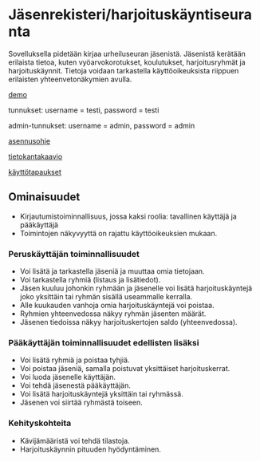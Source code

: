 # Jäsenrekisteri/harjoituskäyntiseuranta

Sovelluksella pidetään kirjaa urheiluseuran jäsenistä. Jäsenistä kerätään erilaista tietoa, kuten vyöarvokorotukset, koulutukset, harjoitusryhmät ja harjoituskäynnit. Tietoja voidaan tarkastella käyttöoikeuksista riippuen erilaisten yhteenvetonäkymien avulla.

[demo](https://polar-plains-24269.herokuapp.com/)

tunnukset: username = testi, password = testi

admin-tunnukset: username = admin, password = admin

[asennusohje](https://github.com/tuomasmk/jasenrekisteri/blob/master/documentation/Asennusohje.md)

[tietokantakaavio](https://github.com/tuomasmk/jasenrekisteri/blob/master/documentation/tietokantakaavio.png)

[käyttötapaukset](https://github.com/tuomasmk/jasenrekisteri/blob/master/documentation/userstories.md)


## Ominaisuudet
* Kirjautumistoiminnallisuus, jossa kaksi roolia: tavallinen käyttäjä ja pääkäyttäjä
* Toimintojen näkyvyyttä on rajattu käyttöoikeuksien mukaan.

### Peruskäyttäjän toiminnallisuudet
* Voi lisätä ja tarkastella jäseniä ja muuttaa omia tietojaan.
* Voi tarkastella ryhmiä (listaus ja lisätiedot).
* Jäsen kuuluu johonkin ryhmään ja jäsenelle voi lisätä harjoituskäyntejä joko yksittäin tai ryhmän sisällä useammalle kerralla.
* Alle kuukauden vanhoja omia harjoituskäyntejä voi poistaa.
* Ryhmien yhteenvedossa näkyy ryhmän jäsenten määrät.
* Jäsenen tiedoissa näkyy harjoituskertojen saldo (yhteenvedossa).

### Pääkäyttäjän toiminnallisuudet edellisten lisäksi
* Voi lisätä ryhmiä ja poistaa tyhjiä.
* Voi poistaa jäseniä, samalla poistuvat yksittäiset harjoituskerrat.
* Voi luoda jäsenelle käyttäjän.
* Voi tehdä jäsenestä pääkäyttäjän.
* Voi lisätä harjoituskäyntejä yksittäin tai ryhmässä.
* Jäsenen voi siirtää ryhmästä toiseen.

### Kehityskohteita
* Kävijämääristä voi tehdä tilastoja.
* Harjoituskäynnin pituuden hyödyntäminen.
